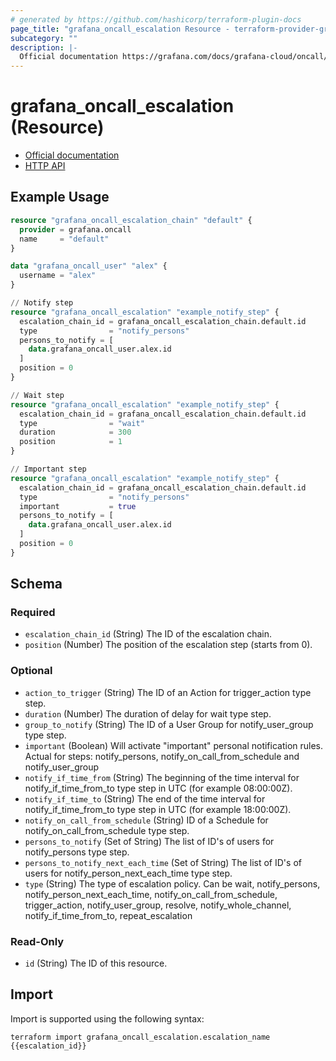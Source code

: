```yaml
---
# generated by https://github.com/hashicorp/terraform-plugin-docs
page_title: "grafana_oncall_escalation Resource - terraform-provider-grafana"
subcategory: ""
description: |-
  Official documentation https://grafana.com/docs/grafana-cloud/oncall/escalation-policies/HTTP API https://grafana.com/docs/grafana-cloud/oncall/oncall-api-reference/escalation_policies/
---
```


# grafana_oncall_escalation (Resource)

* [Official documentation](https://grafana.com/docs/grafana-cloud/oncall/escalation-policies/)
* [HTTP API](https://grafana.com/docs/grafana-cloud/oncall/oncall-api-reference/escalation_policies/)

## Example Usage

```terraform
resource "grafana_oncall_escalation_chain" "default" {
  provider = grafana.oncall
  name     = "default"
}

data "grafana_oncall_user" "alex" {
  username = "alex"
}

// Notify step
resource "grafana_oncall_escalation" "example_notify_step" {
  escalation_chain_id = grafana_oncall_escalation_chain.default.id
  type                = "notify_persons"
  persons_to_notify = [
    data.grafana_oncall_user.alex.id
  ]
  position = 0
}

// Wait step
resource "grafana_oncall_escalation" "example_notify_step" {
  escalation_chain_id = grafana_oncall_escalation_chain.default.id
  type                = "wait"
  duration            = 300
  position            = 1
}

// Important step
resource "grafana_oncall_escalation" "example_notify_step" {
  escalation_chain_id = grafana_oncall_escalation_chain.default.id
  type                = "notify_persons"
  important           = true
  persons_to_notify = [
    data.grafana_oncall_user.alex.id
  ]
  position = 0
}
```

<!-- schema generated by tfplugindocs -->
## Schema

### Required

- `escalation_chain_id` (String) The ID of the escalation chain.
- `position` (Number) The position of the escalation step (starts from 0).

### Optional

- `action_to_trigger` (String) The ID of an Action for trigger_action type step.
- `duration` (Number) The duration of delay for wait type step.
- `group_to_notify` (String) The ID of a User Group for notify_user_group type step.
- `important` (Boolean) Will activate "important" personal notification rules. Actual for steps: notify_persons, notify_on_call_from_schedule and notify_user_group
- `notify_if_time_from` (String) The beginning of the time interval for notify_if_time_from_to type step in UTC (for example 08:00:00Z).
- `notify_if_time_to` (String) The end of the time interval for notify_if_time_from_to type step in UTC (for example 18:00:00Z).
- `notify_on_call_from_schedule` (String) ID of a Schedule for notify_on_call_from_schedule type step.
- `persons_to_notify` (Set of String) The list of ID's of users for notify_persons type step.
- `persons_to_notify_next_each_time` (Set of String) The list of ID's of users for notify_person_next_each_time type step.
- `type` (String) The type of escalation policy. Can be wait, notify_persons, notify_person_next_each_time, notify_on_call_from_schedule, trigger_action, notify_user_group, resolve, notify_whole_channel, notify_if_time_from_to, repeat_escalation

### Read-Only

- `id` (String) The ID of this resource.

## Import

Import is supported using the following syntax:

```shell
terraform import grafana_oncall_escalation.escalation_name {{escalation_id}}
```

